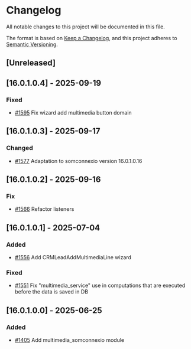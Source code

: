# Changelog
All notable changes to this project will be documented in this file.

The format is based on [Keep a Changelog](https://keepachangelog.com/en/1.0.0/),
and this project adheres to [Semantic Versioning](https://semver.org/spec/v2.0.0.html).

## [Unreleased]
## [16.0.1.0.4] - 2025-09-19
### Fixed
- [#1595](https://git.coopdevs.org/coopdevs/som-connexio/odoo-somconnexio/-/merge_requests/1595) Fix wizard add multimedia button domain

## [16.0.1.0.3] - 2025-09-17
### Changed
- [#1577](https://git.coopdevs.org/coopdevs/som-connexio/odoo-somconnexio/-/merge_requests/1577) Adaptation to somconnexio version 16.0.1.0.16

## [16.0.1.0.2] - 2025-09-16
### Fix
- [#1566](https://git.coopdevs.org/coopdevs/som-connexio/odoo-somconnexio/-/merge_requests/1566) Refactor listeners

## [16.0.1.0.1] - 2025-07-04
### Added
- [#1556](https://git.coopdevs.org/coopdevs/som-connexio/odoo-somconnexio/-/merge_requests/1556) Add CRMLeadAddMultimediaLine wizard

### Fixed
- [#1551](https://git.coopdevs.org/coopdevs/som-connexio/odoo-somconnexio/-/merge_requests/1551) Fix "multimedia_service" use in computations that are executed before the data is saved in DB

## [16.0.1.0.0] - 2025-06-25
### Added
- [#1405](https://git.coopdevs.org/coopdevs/som-connexio/odoo-somconnexio/-/merge_requests/1405) Add multimedia_somconnexio module
